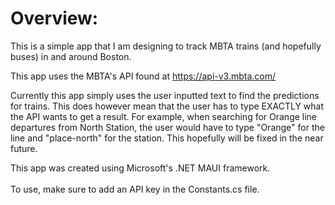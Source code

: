 # Overview:
This is a simple app that I am designing to track MBTA trains (and hopefully buses) in and around Boston. 

This app uses the MBTA's API found at https://api-v3.mbta.com/ 

Currently this app simply uses the user inputted text to find the predictions for trains. This does however mean that the user has to type EXACTLY what the API wants to get a result. For example, when searching for Orange line departures from North Station, the user would have to type "Orange" for the line and "place-north" for the station. This hopefully will be fixed in the near future. 

This app was created using Microsoft's .NET MAUI framework.<br/><br/>
To use, make sure to add an API key in the Constants.cs file.
